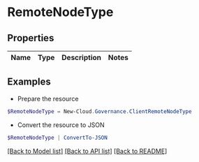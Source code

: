 # RemoteNodeType
## Properties

Name | Type | Description | Notes
------------ | ------------- | ------------- | -------------

## Examples

- Prepare the resource
```powershell
$RemoteNodeType = New-Cloud.Governance.ClientRemoteNodeType 
```

- Convert the resource to JSON
```powershell
$RemoteNodeType | ConvertTo-JSON
```

[[Back to Model list]](../README.md#documentation-for-models) [[Back to API list]](../README.md#documentation-for-api-endpoints) [[Back to README]](../README.md)

